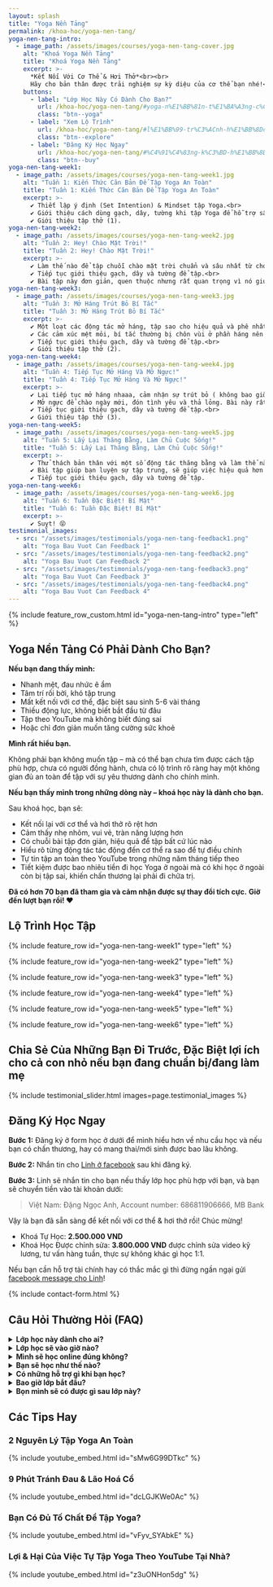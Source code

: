 ```yaml
---
layout: splash
title: "Yoga Nền Tảng"
permalink: /khoa-hoc/yoga-nen-tang/
yoga-nen-tang-intro:
  - image_path: /assets/images/courses/yoga-nen-tang-cover.jpg
    alt: "Khoá Yoga Nền Tảng"
    title: "Khoá Yoga Nền Tảng"
    excerpt: >-
      *Kết Nối Với Cơ Thể & Hơi Thở*<br><br>
      Hãy cho bản thân được trải nghiệm sự kỳ diệu của cơ thể bạn nhé!<br><br>
    buttons:
      - label: "Lớp Học Này Có Dành Cho Bạn?"
        url: /khoa-hoc/yoga-nen-tang/#yoga-n%E1%BB%81n-t%E1%BA%A3ng-c%C3%B3-ph%E1%BA%A3i-d%C3%A0nh-cho-b%E1%BA%A1n
        class: "btn--yoga"
      - label: "Xem Lộ Trình"
        url: /khoa-hoc/yoga-nen-tang/#l%E1%BB%99-tr%C3%ACnh-h%E1%BB%8Dc-t%E1%BA%ADp
        class: "btn--explore"
      - label: "Đăng Ký Học Ngay"
        url: /khoa-hoc/yoga-nen-tang/#%C4%91%C4%83ng-k%C3%BD-h%E1%BB%8Dc-ngay
        class: "btn--buy"
yoga-nen-tang-week1:
  - image_path: /assets/images/courses/yoga-nen-tang-week1.jpg
    alt: "Tuần 1: Kiến Thức Căn Bản Để Tập Yoga An Toàn"
    title: "Tuần 1: Kiến Thức Căn Bản Để Tập Yoga An Toàn"
    excerpt: >-
      ✔️ Thiết lập ý định (Set Intention) & Mindset tập Yoga.<br>
      ✔️ Giới thiệu cách dùng gạch, dây, tường khi tập Yoga để hỗ trợ sâu.<br>
      ✔️ Giới thiệu tập thở (1).
yoga-nen-tang-week2:
  - image_path: /assets/images/courses/yoga-nen-tang-week2.jpg
    alt: "Tuần 2: Hey! Chào Mặt Trời!"
    title: "Tuần 2: Hey! Chào Mặt Trời!"
    excerpt: >-
      ✔️ Làm thế nào để tập chuỗi chào mặt trời chuẩn và sâu nhất từ chó úp mặt, đến rắn hổ mang, đến plank v.v.<br>
      ✔️ Tiếp tục giới thiệu gạch, dây và tường để tập.<br>
      ✔️ Bài tập này đơn giản, quen thuộc nhưng rất quan trọng vì nó giúp bạn khởi động các cơ để vào các bài tập khác tốt hơn!.
yoga-nen-tang-week3:
  - image_path: /assets/images/courses/yoga-nen-tang-week3.jpg
    alt: "Tuần 3: Mở Háng Trút Bỏ Bí Tắc"
    title: "Tuần 3: Mở Háng Trút Bỏ Bí Tắc"
    excerpt: >-
      ✔️ Một loạt các động tác mở háng, tập sao cho hiệu quả và phê nhất 😆<br>
      ✔️ Các cảm xúc mệt mỏi, bí tắc thường bị chôn vùi ở phần háng nên khi bạn tập các động tác khác, sẽ giúp bạn trút bỏ nhiều năng lượng không tốt.<br>
      ✔️ Tiếp tục giới thiệu gạch, dây và tường để tập.<br>
      ✔️ Giới thiệu tập thở (2).
yoga-nen-tang-week4:
  - image_path: /assets/images/courses/yoga-nen-tang-week4.jpg
    alt: "Tuần 4: Tiếp Tục Mở Háng Và Mở Ngực!"
    title: "Tuần 4: Tiếp Tục Mở Háng Và Mở Ngực!"
    excerpt: >-
      ✔️ Lại tiếp tục mở háng nhaaa, cảm nhận sự trút bỏ ( không bao giờ mở hết được ý 😝)<br>
      ✔️ Mở ngực để chào ngày mới, đón tình yêu và thả lỏng. Bài này rất hợp sau khi đã trút bỏ những năng lượng không tốt này.<br>
      ✔️ Tiếp tục giới thiệu gạch, dây và tường để tập.<br>
      ✔️ Giới thiệu tập thở (3).
yoga-nen-tang-week5:
  - image_path: /assets/images/courses/yoga-nen-tang-week5.jpg
    alt: "Tuần 5: Lấy Lại Thăng Bằng, Làm Chủ Cuộc Sống!"
    title: "Tuần 5: Lấy Lại Thăng Bằng, Làm Chủ Cuộc Sống!"
    excerpt: >-
      ✔️ Thử thách bản thân với một số động tác thăng bằng và làm thể nào để chinh phục được nó!<br>
      ✔️ Bài tập giúp bạn luyện sự tập trung, sẽ giúp việc hiệu quả hơn!<br>
      ✔️ Tiếp tục giới thiệu gạch, dây và tường để tập.
yoga-nen-tang-week6:
  - image_path: /assets/images/courses/yoga-nen-tang-week6.jpg
    alt: "Tuần 6: Tuần Đặc Biệt! Bí Mật"
    title: "Tuần 6: Tuần Đặc Biệt! Bí Mật"
    excerpt: >-
      ✔️ Suỵt! 😝
testimonial_images:
  - src: "/assets/images/testimonials/yoga-nen-tang-feedback1.png"
    alt: "Yoga Bau Vuot Can Feedback 1"
  - src: "/assets/images/testimonials/yoga-nen-tang-feedback2.png"
    alt: "Yoga Bau Vuot Can Feedback 2"
  - src: "/assets/images/testimonials/yoga-nen-tang-feedback3.png"
    alt: "Yoga Bau Vuot Can Feedback 3"
  - src: "/assets/images/testimonials/yoga-nen-tang-feedback4.png"
    alt: "Yoga Bau Vuot Can Feedback 4"
---
```


<!-- markdownlint-disable MD033 -->

{% include feature_row_custom.html id="yoga-nen-tang-intro" type="left" %}

## Yoga Nền Tảng Có Phải Dành Cho Bạn?

**Nếu bạn đang thấy mình:**

- Nhanh mệt, đau nhức ê ẩm
- Tâm trí rối bời, khó tập trung
- Mất kết nối với cơ thể, đặc biệt sau sinh 5-6 vài tháng
- Thiếu động lực, không biết bắt đầu từ đâu
- Tập theo YouTube mà không biết đúng sai
- Hoặc chỉ đơn giản muốn tăng cường sức khoẻ

**Mình rất hiểu bạn.**

Không phải bạn không muốn tập – mà có thể bạn chưa tìm được cách tập phù hợp, chưa có người đồng hành, chưa có lộ trình rõ ràng hay một không gian đủ an toàn để tập với sự yêu thương dành cho chính mình.

**Nếu bạn thấy mình trong những dòng này – khoá học này là dành cho bạn.**

Sau khoá học, bạn sẽ:

- Kết nối lại với cơ thể và hơi thở rõ rệt hơn
- Cảm thấy nhẹ nhõm, vui vẻ, tràn năng lượng hơn
- Có chuỗi bài tập đơn giản, hiệu quả để tập bất cứ lúc nào
- Hiểu rõ từng động tác tác động đến cơ thể ra sao để tự điều chỉnh
- Tự tin tập an toàn theo YouTube trong những năm tháng tiếp theo
- Tiết kiệm được bao nhiêu tiền đi học Yoga ở ngoài mà có khi học ở ngoài còn bị tập sai, khiến chấn thương lại phải đi chữa trị.  

**Đã có hơn 70 bạn đã tham gia và cảm nhận được sự thay đổi tích cực.**
**Giờ đến lượt bạn rồi! ❤️**

## Lộ Trình Học Tập

{% include feature_row id="yoga-nen-tang-week1" type="left" %}

{% include feature_row id="yoga-nen-tang-week2" type="left" %}

{% include feature_row id="yoga-nen-tang-week3" type="left" %}

{% include feature_row id="yoga-nen-tang-week4" type="left" %}

{% include feature_row id="yoga-nen-tang-week5" type="left" %}

{% include feature_row id="yoga-nen-tang-week6" type="left" %}

## Chia Sẻ Của Những Bạn Đi Trước, Đặc Biệt lợi ích cho cả con nhỏ nếu bạn đang chuẩn bị/đang làm mẹ

{% include testimonial_slider.html images=page.testimonial_images %}

## Đăng Ký Học Ngay

**Bước 1:** Đăng ký ở form học ở dưới để mình hiểu hơn về nhu cầu học và nếu bạn có chấn thương, hay có mang thai/mới sinh được bao lâu không.

**Bước 2:** Nhắn tin cho [Linh ở facebook](https://www.facebook.com/ngoclinhdnl/) sau khi đăng ký.

**Bước 3:** Linh sẽ nhắn tin cho bạn nếu thấy lớp học phù hợp với bạn, và bạn sẽ chuyển tiền vào tài khoản dưới:

> Việt Nam: Đặng Ngọc Anh, Account number: 686811906666, MB Bank

​Vậy là bạn đã sẵn sàng để kết nối với cơ thể & hơi thở rồi! Chúc mừng!

- Khoá Tự Học: **2.500.000 VND**
- Khoá Học Được chỉnh sửa: **3.800.000 VND** được chỉnh sửa video kỹ lương, tư vấn hàng tuần, thực sự không khác gì học 1:1. 

​​​Nếu bạn cần hỗ trợ tài chính hay có thắc mắc gì thì đừng ngần ngại gửi [facebook message cho Linh](https://www.facebook.com/ngoclinhdnl/)!

{% include contact-form.html %}

## Câu Hỏi Thường Hỏi (FAQ)

<details>
  <summary><strong>Lớp học này dành cho ai?</strong></summary>
  <ul>
    <li>Cho bạn nào muốn khoẻ hơn trong thời gian ngắn (khoảng 2 tháng).</li>
    <li>Cho bạn nào muốn thiết lập 1 thói quen tập Yoga hàng ngày nhưng không biết tập gì.</li>
    <li>Cho bạn nào thực sự tạo dựng nền tảng Yoga chắc chắn để khoẻ nhưng trên hết không bị chấn thương cổ tay, lưng, cổ, chân, đầu gối . vvv.</li>
    <li>Dù bạn đã tập Yoga lâu năm hay chưa biết tí gì Yoga, nếu bạn muốn kết nối Tâm-Thân-Trí hơn, lớp này là cho bạn. Sau khi học lớp này, bạn sẽ phát triển 1 tình yêu và tự tin cho bản thân hơn rất nhiều, và chắc chắn nó sẽ giúp bạn tự tin ngay cả khi bạn ra khỏi thảm, ở ngoài đời sống của bạn.</li>
  </ul>
</details>

<details>
  <summary><strong>Lớp học sẽ vào giờ nào?</strong></summary>
  <p>Đây là lớp tự học, nên bạn là người làm chủ và có thể chủ động giờ giấc theo thời gian biểu của bạn. Mình sẽ khuyến khích bạn vẫn tập như thể đang học live với mình, tức là tập từ 6-7 tuần để thấy sự chuyển đổi của cơ thể nhanh và rõ ràng nhất! Nếu bạn học gói được chỉnh sửa, bạn sẽ có mình kèm cặp xuyên suốt, để đảm bảo bạn tập đúng, và cải thiện nhanh nhất có thể</p>
</details>

<details>
  <summary><strong>Mình sẽ học online đúng không?</strong></summary>
  <p>Đúng vậy!! Bạn, máy tính yêu thương của bạn, và Yoga ☺️</p>
</details>

<details>
  <summary><strong>Bạn sẽ học như thế nào?</strong></summary>
  <ul>
    <li>Bạn sẽ được mời vào nhóm Facebook kín riêng với hướng dẫn kỹ lượng mà mình đã sắp xếp theo 6 tuần cho gần 20 chục các động tác cơ bản của Yoga.</li>
    <li>Ở lớp này, bạn có thể tự chọn giờ học cho bạn 1 cách phù hợp nhất. Cứ khi nào muốn học là mở bài ra học thôi. Bạn sẽ là người làm chủ chặng đường này của mình.</li>
    <li>Khoá học kéo dài 6 tuần, nhưng bạn có thể giãn ra thành 8-9 tuần nếu cần thiết, miễn là bạn vẫn tập các bài cũ đều đặn các tuần.</li>
  </ul>
</details>

<details>
  <summary><strong>Có những hỗ trợ gì khi bạn học?</strong></summary>
  <ul>
    <li>Trong lúc học, bạn có thể comment hỏi bất cứ câu hỏi gì ở ngay trong các video, mình sẽ trả lời kỹ càng cho bạn.</li>
    <li>Muốn có người hỗ trợ chỉnh sửa? Bạn có thể upgrade lên gói "Học có chỉnh sửa", để mình sửa các động tác hàng tuần cực kỳ chi tiết. Mình sẽ khuyến khích bạn nào đang thực sự nghiêm túc muốn nâng cao sức khoẻ tập theo gói này vì khi có người kèm cặp, bạn sẽ cảm nhận sự khác biệt ở cơ thể hơn hẳn so với trước. Đã học thì phải học cho đủ, cho đến nơi đến chốn mà. Nếu vì 1 lý do nào đó, bạn học vào không hài lòng, mình cam kết hoàn tiền ☺️</li>
  </ul>
</details>

<details>
  <summary><strong>Bao giờ lớp bắt đầu?</strong>​​​​​​​​​​​​​​​​​​</summary>
  <p>Bạn có thể bắt đầu bất cứ lúc nào!</p>
</details>

<details>
  <summary><strong>Bọn mình sẽ có được gì sau lớp này?</strong>​​​​​​​​​​​​​​​​​​​</summary>
  <ul>
    <li>Sau 6-7 tuần, bạn không chỉ có kiến thức nền tảng vững chãi để tập không bị chấn thương, mà bạn còn được trang bị 1 tâm hồn yêu thương cơ thể mình, 1 điều cực kỳ quan trọng nếu như bạn đang trên hành trình yêu mình, và đặc biệt trành hình chuẩn bị làm mẹ. Lớp học không chỉ dừng lại sau 6-7 tuần, mà còn cho bạn kiến thức để bạn có thể đi tập theo bất cứ kênh YouTube nào bạn muốn, biết rằng bạn luôn biết cách tập đúng, đủ, an toàn và hiệu quả. Nó là 1 tiền đề rất quan trọng khi bạn bắt đầu chăm sóc sức khoẻ. </li>
    <li>Sau lớp học,mình có thể làm tất cả những gì bạn muốn !.</li>
  </ul>
  <p>...và rất nhiều thứ nữa nha, bọn mình chỉ có kể qua thế thôi ☺️</p>
  <p>
    Có gì cứ vào nhóm
    <a href="https://www.facebook.com/groups/yoga.cung.linh.anh" target="_blank" rel="noopener">Facebook Yoga cùng Linh Anh</a>
    của bọn mình sẽ biết!
  </p>
</details>

## Các Tips Hay

### 2 Nguyên Lý Tập Yoga An Toàn

{% include youtube_embed.html id="sMw6G99DTkc" %}

### 9 Phút Tránh Đau & Lão Hoá Cổ

{% include youtube_embed.html id="dcLGJKWe0Ac" %}

### Bạn Có Đủ Tố Chất Để Tập Yoga?

{% include youtube_embed.html id="vFyv_SYAbkE" %}

### Lợi & Hại Của Việc Tự Tập Yoga Theo YouTube Tại Nhà?

{% include youtube_embed.html id="z3uONHon5dg" %}
